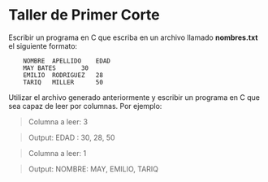 # Taller de Primer Corte

Escribir un programa en C que escriba en un archivo llamado **nombres.txt** el siguiente formato:

```
	NOMBRE	APELLIDO	EDAD
	MAY	BATES		30
	EMILIO  RODRIGUEZ	28
	TARIQ	MILLER		50	
```

Utilizar el archivo generado anteriormente y escribir un programa en C que sea capaz de leer por columnas. Por ejemplo:

> Columna a leer: 3  

> Output:  EDAD : 30, 28, 50

>Columna a leer: 1  

>Output: NOMBRE: MAY, EMILIO, TARIQ
